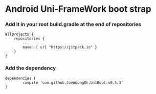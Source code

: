 # Android Uni-FrameWork boot strap

### Add it in your root build.gradle at the end of repositories
```gragle
allprojects {
	repositories {
		...
		maven { url "https://jitpack.io" }
	}
}
```

### Add the dependency
```gragle
dependencies {
        compile 'com.github.JaeWoongOh:UniBoot:v0.5.3'
}
```
